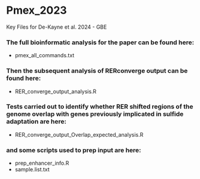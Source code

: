 # Pmex_2023
Key Files for De-Kayne et al. 2024 - GBE

### The full bioinformatic analysis for the paper can be found here: 
- pmex_all_commands.txt

### Then the subsequent analysis of RERconverge output can be found here: 
- RER_converge_output_analysis.R

### Tests carried out to identify whether RER shifted regions of the genome overlap with genes previously implicated in sulfide adaptation are here: 
- RER_converge_output_Overlap_expected_analysis.R

### and some scripts used to prep input are here: 
- prep_enhancer_info.R
- sample.list.txt

